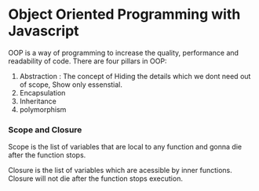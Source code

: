 # Object Oriented Programming with Javascript
OOP is a way of programming to increase the quality, performance and readability of code.
There are four pillars in OOP:
1. Abstraction : The concept of Hiding the details which we dont need out of scope, Show only essenstial.<br/>
2. Encapsulation<br/>
3. Inheritance<br/>
4. polymorphism <br/>

### Scope and Closure
Scope is the list of variables that are local to any function and gonna die after the function stops.<br/>

Closure is the list of variables which are acessible by inner functions. Closure will not die after the function stops execution.<br/>